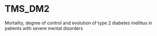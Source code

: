 # TMS_DM2
Mortality, degree of control and evolution of type 2 diabetes mellitus in patients with severe mental disorders
